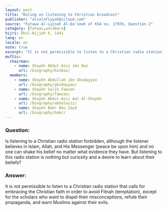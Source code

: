 ```yaml
---
layout: post
title: "Ruling on listening to Christian broadcast"
publisher: "alsalafiyyah@icloud.com"
source: "Fatawa Al-Lajnah Al-Da'imah of KSA no. 17976, Question 2"
category: [fatwas,walabara]
hijri: Dhul-Hijjah 6, 1441
lang: en
locale: en
note: true
excerpt: "It is not permissible to listen to a Christian radio station that calls for embracing the Christian faith in order to avoid temptation, except for the scholars who want to dispel their misconceptions, refute their propaganda, and warn Muslims against their evils."
muftis:
  chairman: 
    - name: Shaykh Abdul-Aziz ibn Baz
      url: /biography/binbaz/
  members: 
    - name: Shaykh Abdullah ibn Ghudayyan
      url: /biography/ghudayyan/
    - name: Shaykh Salih Fawzan
      url: /biography/fawzan/
    - name: Shaykh Abdul-Aziz Aal Al-Shaykh
      url: /biography/abdulaziz/
    - name: Shaykh Bakr Abu Zayd
      url: /biography/bakr/
---
```


### Question: 

Is listening to a Christian radio station forbidden, although the listener believes in Islam, Allah, and His Messenger (peace be upon him) and no one can shake his belief no matter what evidence they have. But listening to this radio station is nothing but curiosity and a desire to learn about their beliefs?
 
### Answer:

It is not permissible to listen to a Christian radio station that calls for embracing the Christian faith in order to avoid Fitnah (temptation), except for the scholars who want to dispel their misconceptions, refute their propaganda, and warn Muslims against their evils.
